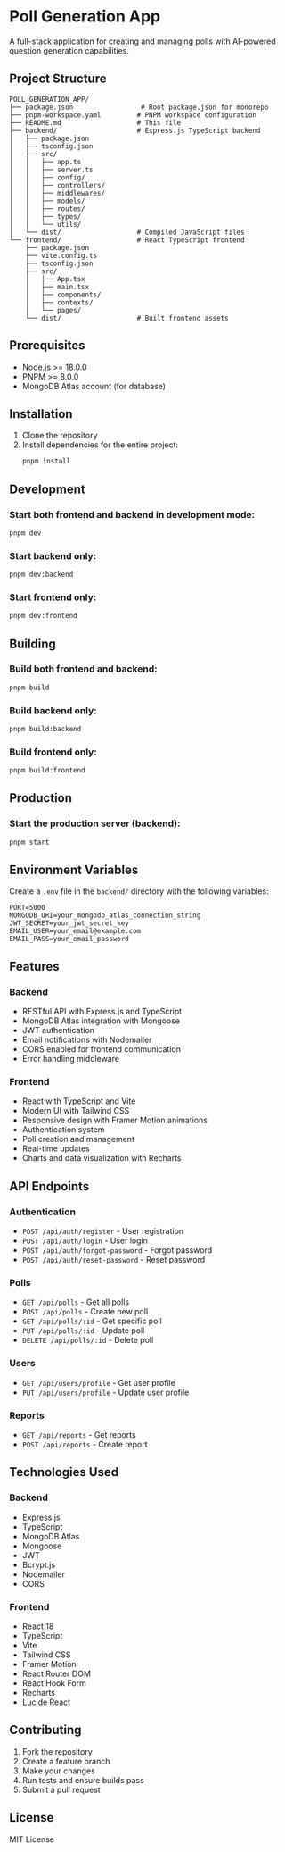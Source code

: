 # Poll Generation App

A full-stack application for creating and managing polls with AI-powered question generation capabilities.

## Project Structure

```
POLL_GENERATION_APP/
├── package.json                 # Root package.json for monorepo
├── pnpm-workspace.yaml         # PNPM workspace configuration
├── README.md                   # This file
├── backend/                    # Express.js TypeScript backend
│   ├── package.json
│   ├── tsconfig.json
│   ├── src/
│   │   ├── app.ts
│   │   ├── server.ts
│   │   ├── config/
│   │   ├── controllers/
│   │   ├── middlewares/
│   │   ├── models/
│   │   ├── routes/
│   │   ├── types/
│   │   └── utils/
│   └── dist/                   # Compiled JavaScript files
└── frontend/                   # React TypeScript frontend
    ├── package.json
    ├── vite.config.ts
    ├── tsconfig.json
    ├── src/
    │   ├── App.tsx
    │   ├── main.tsx
    │   ├── components/
    │   ├── contexts/
    │   └── pages/
    └── dist/                   # Built frontend assets
```

## Prerequisites

- Node.js >= 18.0.0
- PNPM >= 8.0.0
- MongoDB Atlas account (for database)

## Installation

1. Clone the repository
2. Install dependencies for the entire project:
   ```bash
   pnpm install
   ```

## Development

### Start both frontend and backend in development mode:
```bash
pnpm dev
```

### Start backend only:
```bash
pnpm dev:backend
```

### Start frontend only:
```bash
pnpm dev:frontend
```

## Building

### Build both frontend and backend:
```bash
pnpm build
```

### Build backend only:
```bash
pnpm build:backend
```

### Build frontend only:
```bash
pnpm build:frontend
```

## Production

### Start the production server (backend):
```bash
pnpm start
```

## Environment Variables

Create a `.env` file in the `backend/` directory with the following variables:

```env
PORT=5000
MONGODB_URI=your_mongodb_atlas_connection_string
JWT_SECRET=your_jwt_secret_key
EMAIL_USER=your_email@example.com
EMAIL_PASS=your_email_password
```

## Features

### Backend
- RESTful API with Express.js and TypeScript
- MongoDB Atlas integration with Mongoose
- JWT authentication
- Email notifications with Nodemailer
- CORS enabled for frontend communication
- Error handling middleware

### Frontend
- React with TypeScript and Vite
- Modern UI with Tailwind CSS
- Responsive design with Framer Motion animations
- Authentication system
- Poll creation and management
- Real-time updates
- Charts and data visualization with Recharts

## API Endpoints

### Authentication
- `POST /api/auth/register` - User registration
- `POST /api/auth/login` - User login
- `POST /api/auth/forgot-password` - Forgot password
- `POST /api/auth/reset-password` - Reset password

### Polls
- `GET /api/polls` - Get all polls
- `POST /api/polls` - Create new poll
- `GET /api/polls/:id` - Get specific poll
- `PUT /api/polls/:id` - Update poll
- `DELETE /api/polls/:id` - Delete poll

### Users
- `GET /api/users/profile` - Get user profile
- `PUT /api/users/profile` - Update user profile

### Reports
- `GET /api/reports` - Get reports
- `POST /api/reports` - Create report

## Technologies Used

### Backend
- Express.js
- TypeScript
- MongoDB Atlas
- Mongoose
- JWT
- Bcrypt.js
- Nodemailer
- CORS

### Frontend
- React 18
- TypeScript
- Vite
- Tailwind CSS
- Framer Motion
- React Router DOM
- React Hook Form
- Recharts
- Lucide React

## Contributing

1. Fork the repository
2. Create a feature branch
3. Make your changes
4. Run tests and ensure builds pass
5. Submit a pull request

## License

MIT License
